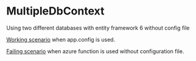 # MultipleDbContext
Using two different databases with entity framework 6 without config file

[Working scenario](ConsoleApp5/Program.cs) when app.config is used.

[Failing scenario](FunctionApp1/Function1.cs) when azure function is used without configuration file.
